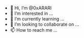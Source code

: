 - 👋 Hi, I’m @0xARARI
- 👀 I’m interested in ...
- 🌱 I’m currently learning ...
- 💞️ I’m looking to collaborate on ...
- 📫 How to reach me ...

<!---
0xARARI/0xARARI is a ✨ special ✨ repository because its `README.md` (this file) appears on your GitHub profile.
You can click the Preview link to take a look at your changes.
--->
